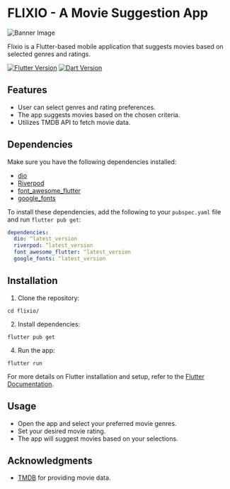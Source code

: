 # FLIXIO - A Movie Suggestion App

![Banner Image](images/FlixioApp.png)

Flixio is a Flutter-based mobile application that suggests movies based on selected genres and ratings.

[![Flutter Version](https://img.shields.io/badge/Flutter-latest-blue.svg)](https://flutter.dev/docs/get-started/install)
[![Dart Version](https://img.shields.io/badge/Dart-latest-blue.svg)](https://dart.dev/get-dart)


## Features

- User can select genres and rating preferences.
- The app suggests movies based on the chosen criteria.
- Utilizes TMDB API to fetch movie data.

## Dependencies

Make sure you have the following dependencies installed:
- [dio](https://pub.dev/packages/dio)
- [Riverpod](https://pub.dev/packages/riverpod)
- [font_awesome_flutter](https://pub.dev/packages/font_awesome_flutter)
- [google_fonts](https://pub.dev/packages/google_fonts)

To install these dependencies, add the following to your `pubspec.yaml` file and run `flutter pub get`:
```yaml
dependencies:
  dio: ^latest_version
  riverpod: ^latest_version
  font_awesome_flutter: ^latest_version
  google_fonts: ^latest_version
```

## Installation
1. Clone the repository:
```git clone https://github.com/your-username/flixio.git
cd flixio/
```
2. Install dependencies:
```
flutter pub get
```
4. Run the app:
```
flutter run
```
For more details on Flutter installation and setup, refer to the [Flutter Documentation](https://docs.flutter.dev/get-started/install).

## Usage
- Open the app and select your preferred movie genres.
- Set your desired movie rating.
- The app will suggest movies based on your selections.

## Acknowledgments
- [TMDB](https://www.themoviedb.org) for providing movie data.
